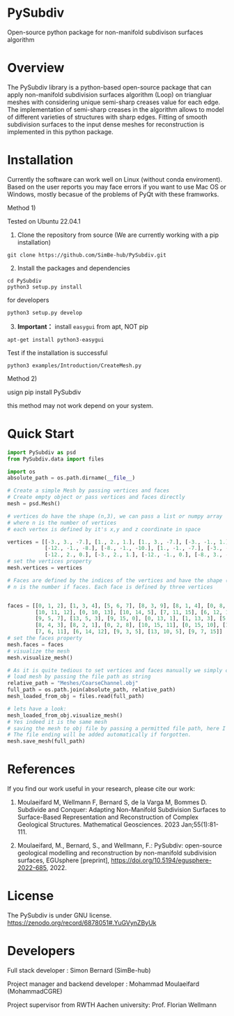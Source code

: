 
# PySubdiv 
Open-source python package for non-manifold subdivison surfaces algorithm

# Overview
The PySubdiv library is a python-based open-source package that can apply non-manifold subdivision surfaces algorithm (Loop) on triangluar meshes with considering unique semi-sharp creases value for each edge. The implementation of semi-sharp creases in the algorithm allows to model of different varieties of structures with sharp edges. Fitting of smooth subdivision surfaces to the input dense meshes for reconstruction is implemented in this python package.

# Installation

Currently the software can work well on Linux (without conda enviroment). Based on the user reports you may face errors if you want to use Mac OS or Windows, mostly becasue of the problems of PyQt with these framworks.

Method 1) 

Tested on Ubuntu 22.04.1 

1. Clone the repository from source (We are currently working with a pip installation)
```console
git clone https://github.com/SimBe-hub/PySubdiv.git
```

2. Install the packages and dependencies
```console
cd PySubdiv
python3 setup.py install
```
for developers
```console
python3 setup.py develop
```
3. **Important：**
install `easygui` from apt, NOT pip

```console
apt-get install python3-easygui
```

Test if the installation is successful

```console
python3 examples/Introduction/CreateMesh.py
```


Method 2)

usign pip install PySubdiv

this method may not work depend on your system.


# Quick Start




```python
import PySubdiv as psd
from PySubdiv.data import files

import os
absolute_path = os.path.dirname(__file__)

# Create a simple Mesh by passing vertices and faces
# Create empty object or pass vertices and faces directly
mesh = psd.Mesh()

# vertices do have the shape (n,3), we can pass a list or numpy array
# where n is the number of vertices
# each vertex is defined by it's x,y and z coordinate in space

vertices = [[-3., 3., -7.], [1., 2., 1.], [1., 3., -7.], [-3., -1., 1.], [1., -1., 1.], [-8., -1., -2.],
            [-12., -1., -8.], [-8., -1., -10.], [1., -1., -7.], [-3., -1., -7.], [-8., 2., -2.], [-12., 3., -8.],
            [-12., 2., 0.], [-3., 2., 1.], [-12., -1., 0.], [-8., 3., -10.]]
# set the vertices property
mesh.vertices = vertices

# Faces are defined by the indices of the vertices and have the shape (n,3) for triangular meshes.
# n is the number if faces. Each face is defined by three vertices


faces = [[0, 1, 2], [1, 3, 4], [5, 6, 7], [8, 3, 9], [8, 1, 4], [0, 8, 9],
         [10, 11, 12], [0, 10, 13], [10, 14, 5], [7, 11, 15], [6, 12, 11],
         [9, 5, 7], [13, 5, 3], [9, 15, 0], [0, 13, 1], [1, 13, 3], [5, 14, 6],
         [8, 4, 3], [8, 2, 1], [0, 2, 8], [10, 15, 11], [0, 15, 10], [10, 12, 14],
         [7, 6, 11], [6, 14, 12], [9, 3, 5], [13, 10, 5], [9, 7, 15]]
# set the faces property
mesh.faces = faces
# visualize the mesh
mesh.visualize_mesh()

# As it is quite tedious to set vertices and faces manually we simply can load and also save meshes from and to obj file
# load mesh by passing the file path as string
relative_path = "Meshes/CoarseChannel.obj"
full_path = os.path.join(absolute_path, relative_path)
mesh_loaded_from_obj = files.read(full_path)

# lets have a look:
mesh_loaded_from_obj.visualize_mesh()
# Yes indeed it is the same mesh
# saving the mesh to obj file by passing a permitted file path, here I'm just overwriting.
# The file ending will be added automatically if forgotten.
mesh.save_mesh(full_path)
```

# References

If you find our work useful in your research, please cite our work:

1) Moulaeifard M, Wellmann F, Bernard S, de la Varga M, Bommes D. Subdivide and Conquer: Adapting Non-Manifold Subdivision Surfaces to Surface-Based Representation and Reconstruction of Complex Geological Structures. Mathematical Geosciences. 2023 Jan;55(1):81-111.

2) Moulaeifard, M., Bernard, S., and Wellmann, F.: PySubdiv: open-source geological modelling and reconstruction by non-manifold subdivision surfaces, EGUsphere [preprint], https://doi.org/10.5194/egusphere-2022-685, 2022.

# License

The PySubdiv is under GNU license. https://zenodo.org/record/6878051#.YuGVynZByUk


# Developers

Full stack developer : Simon Bernard (SimBe-hub)

Project manager and backend developer : Mohammad Moulaeifard (MohammadCGRE)

Project supervisor from RWTH Aachen university: Prof. Florian Wellmann
